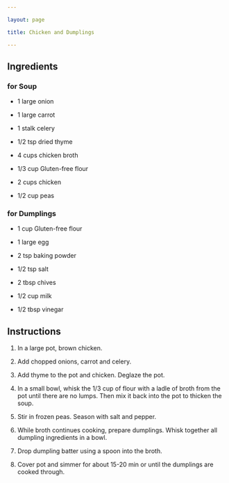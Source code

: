 ```yaml
---

layout: page

title: Chicken and Dumplings

---
```


## Ingredients

### for Soup

* 1 large onion

* 1 large carrot

* 1 stalk celery

* 1/2 tsp dried thyme

* 4 cups chicken broth

* 1/3 cup Gluten-free flour

* 2 cups chicken

* 1/2 cup peas

### for Dumplings

* 1 cup Gluten-free flour

* 1 large egg

* 2 tsp baking powder

* 1/2 tsp salt

* 2 tbsp chives

* 1/2 cup milk

* 1/2 tbsp vinegar

## Instructions

1. In a large pot, brown chicken.

2. Add chopped onions, carrot and celery.

3. Add thyme to the pot and chicken. Deglaze the pot.

4. In a small bowl, whisk the 1/3 cup of flour with a ladle of broth from the pot until there are no lumps. Then mix it back into the pot to thicken the soup.

5. Stir in frozen peas. Season with salt and pepper.

6. While broth continues cooking, prepare dumplings. Whisk together all dumpling ingredients in a bowl.

7. Drop dumpling batter using a spoon into the broth.

8. Cover pot and simmer for about 15-20 min or until the dumplings are cooked through.
